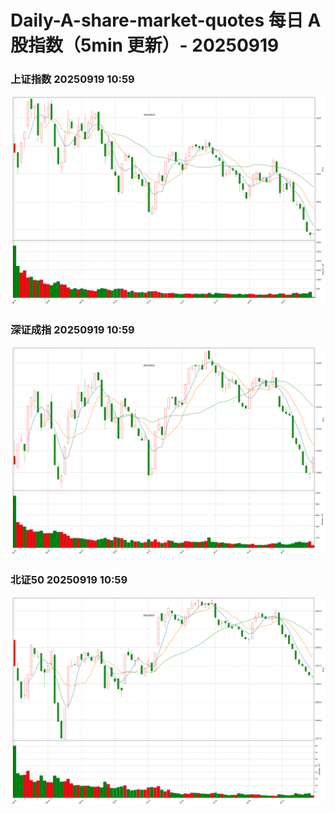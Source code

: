 
# Daily-A-share-market-quotes 每日 A 股指数（5min 更新）- 20250919

### 上证指数 20250919 10:59
![](./fig/2025/9/20250919-sh000001.png)

### 深证成指 20250919 10:59
![](./fig/2025/9/20250919-sz399001.png)

### 北证50 20250919 10:59
![](./fig/2025/9/20250919-bj899050.png)

